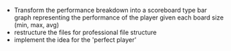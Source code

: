 * Transform the performance breakdown into a scoreboard type bar graph
  representing the performance of the player given each board size (min, max, avg)
* restructure the files for professional file structure
* implement the idea for the 'perfect player'
